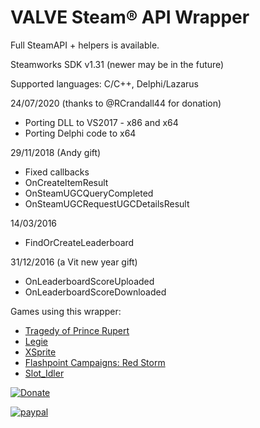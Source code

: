 VALVE Steam® API Wrapper
==========================

Full SteamAPI + helpers is available.

Steamworks SDK v1.31 (newer may be in the future)

Supported languages: C/C++, Delphi/Lazarus

24/07/2020 (thanks to @RCrandall44 for donation)
* Porting DLL to VS2017 - x86 and x64
* Porting Delphi code to x64

29/11/2018 (Andy gift)
* Fixed callbacks 
 * OnCreateItemResult
 * OnSteamUGCQueryCompleted
 * OnSteamUGCRequestUGCDetailsResult

14/03/2016
* FindOrCreateLeaderboard

31/12/2016 (a Vit new year gift)
* OnLeaderboardScoreUploaded 
* OnLeaderboardScoreDownloaded


Games using this wrapper:
* [Tragedy of Prince Rupert](http://store.steampowered.com/app/611850/Tragedy_of_Prince_Rupert/)
* [Legie](http://store.steampowered.com/app/426050/Legie)
* [XSprite](https://store.steampowered.com/app/983780/XSprite/)
* [Flashpoint Campaigns: Red Storm](https://store.steampowered.com/app/330720/Flashpoint_Campaigns_Red_Storm_Players_Edition/)
* [Slot_Idler](https://store.steampowered.com/app/1804360/Slot_Idler/)


[![Donate](https://img.shields.io/badge/Donate-PayPal-green.svg)](http://paypal.me/thecocce)

[![paypal](https://www.paypalobjects.com/en_US/i/btn/btn_donateCC_LG.gif)](http://paypal.me/thecocce)
